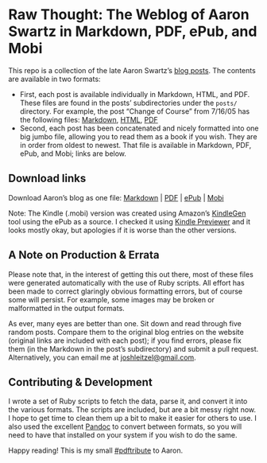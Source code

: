 # Raw Thought: The Weblog of Aaron Swartz in Markdown, PDF, ePub, and Mobi
This repo is a collection of the late Aaron Swartz’s [blog posts](http://aaronsw.com/weblog). The contents are available in two formats:

- First, each post is available individually in Markdown, HTML, and PDF. These files are found in the posts’ subdirectories under the `posts/` directory. For example, the post “Change of Course” from 7/16/05 has the following files: [Markdown](https://github.com/joshleitzel/rawthought/blob/master/posts/2005-07-16-newethics/newethics.md), [HTML](https://github.com/joshleitzel/rawthought/blob/master/posts/2005-07-16-newethics/newethics.html), [PDF](https://github.com/joshleitzel/rawthought/blob/master/posts/2005-07-16-newethics/newethics.pdf?raw=true)
- Second, each post has been concatenated and nicely formatted into one big jumbo file, allowing you to read them as a book if you wish. They are in order from oldest to newest. That file is available in Markdown, PDF, ePub, and Mobi; links are below.

## Download links
Download Aaron’s blog as one file: [Markdown](https://raw.github.com/joshleitzel/rawthought/master/rawthought.md) | [PDF](https://github.com/joshleitzel/rawthought/raw/master/rawthought.pdf) | [ePub](https://github.com/joshleitzel/rawthought/raw/master/rawthought.epub) | [Mobi](https://github.com/joshleitzel/rawthought/raw/master/rawthought.mobi)

Note: The Kindle (.mobi) version was created using Amazon’s [KindleGen](http://www.amazon.com/gp/feature.html?ie=UTF8&docId=1000765211) tool using the ePub as a source. I checked it using [Kindle Previewer](http://www.amazon.com/gp/feature.html?ie=UTF8&docId=1000765261) and it looks mostly okay, but apologies if it is worse than the other versions.

## A Note on Production & Errata
Please note that, in the interest of getting this out there, most of these files were generated automatically with the use of Ruby scripts. All effort has been made to correct glaringly obvious formatting errors, but of course some will persist. For example, some images may be broken or malformatted in the output formats.

As ever, many eyes are better than one. Sit down and read through five random posts. Compare them to the original blog entries on the website (original links are included with each post); if you find errors, please fix them (in the Markdown in the post’s subdirectory) and submit a pull request. Alternatively, you can email me at joshleitzel@gmail.com.

## Contributing & Development
I wrote a set of Ruby scripts to fetch the data, parse it, and convert it into the various formats. The scripts are included, but are a bit messy right now. I hope to get time to clean them up a bit to make it easier for others to use. I also used the excellent [Pandoc](http://johnmacfarlane.net/pandoc/) to convert between formats, so you will need to have that installed on your system if you wish to do the same.

Happy reading! This is my small [#pdftribute](http://pdftribute.net/) to Aaron.
